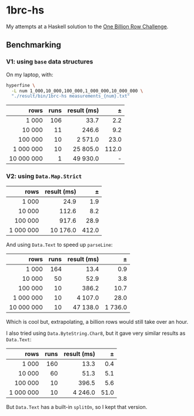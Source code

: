 # 1brc-hs

My attempts at a Haskell solution to the [One Billion Row Challenge](https://1brc.dev/).

## Benchmarking

### V1: using `base` data structures

On my laptop, with:

```bash
hyperfine \
  -L num 1_000,10_000,100_000,1_000_000,10_000_000 \
  "./result/bin/1brc-hs measurements_{num}.txt"
```

|          rows |  runs | result (ms) |     ± |
|--------------:|------:|------------:|------:|
|         1 000 |   106 |        33.7 |   2.2 |
|        10 000 |    11 |       246.6 |   9.2 |
|       100 000 |    10 |     2 571.0 |  23.0 |
|     1 000 000 |    10 |    25 805.0 | 112.0 |
|    10 000 000 |     1 |    49 930.0 |     - |

### V2: using `Data.Map.Strict`

|      rows | result (ms) |     ± |
|----------:|------------:|------:|
|     1 000 |        24.9 |   1.9 |
|    10 000 |       112.6 |   8.2 |
|   100 000 |       917.6 |  28.9 |
| 1 000 000 |    10 176.0 | 412.0 |

And using `Data.Text` to speed up `parseLine`:

|       rows | runs | result (ms) |       ± |
|-----------:|-----:|------------:|--------:|
|      1 000 |  164 |        13.4 |     0.9 |
|     10 000 |   50 |        52.9 |     3.8 |
|    100 000 |   10 |       386.2 |    10.7 |
|  1 000 000 |   10 |     4 107.0 |    28.0 |
| 10 000 000 |   10 |    47 138.0 | 1 736.0 |

Which is cool but, extrapolating, a billion rows would still take over an hour.

I also tried using `Data.ByteString.Char8`,
but it gave very similar results as `Data.Text`:

|       rows | runs | result (ms) |    ± |
|-----------:|-----:|------------:|-----:|
|      1 000 |  160 |        13.3 |  0.4 |
|     10 000 |   60 |        51.3 |  5.1 |
|    100 000 |   10 |       396.5 |  5.6 |
|  1 000 000 |   10 |     4 246.0 | 51.0 |

But `Data.Text` has a built-in `splitOn`, so I kept that version.
